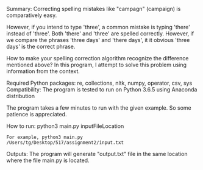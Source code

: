 Summary: Correcting spelling mistakes like "campagn" (campaign) is comparatively easy.

However, if you intend to type 'three', a common mistake is typing 'there' instead of 'three'. Both 'there' and 'three' are spelled correctly. However, if we compare the phrases 'three days' and 'there days', it it obvious 'three days' is the correct phrase.

How to make your spelling correction algorithm recognize the difference mentioned above? In this program, I attempt to solve this problem using information from the context.



Required Python packages: re, collections, nltk, numpy, operator, csv, sys
Compatibility: The program is tested to run on Python 3.6.5 using Anaconda distribution

The program takes a few minutes to run with the given example. So some patience is appreciated.

How to run:
    python3 main.py inputFileLocation


    For example, python3 main.py /Users/tg/Desktop/517/assignment2/input.txt

Outputs:
    The program will generate "output.txt" file in the same location where the file main.py is located.
